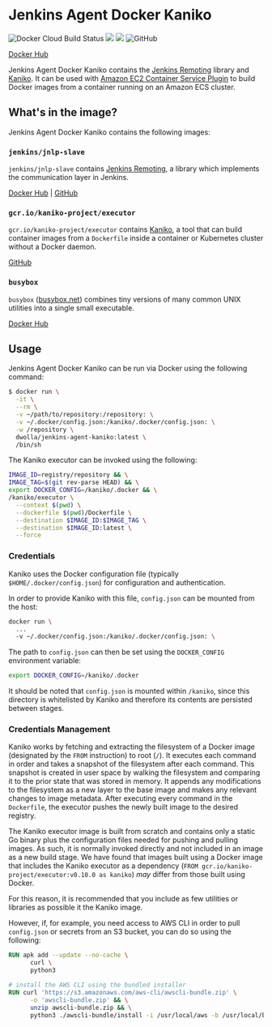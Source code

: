 # Jenkins Agent Docker Kaniko

![Docker Cloud Build Status](https://img.shields.io/docker/cloud/build/dwolla/jenkins-agent-docker-kaniko?color=blue)
[![](https://images.microbadger.com/badges/image/dwolla/jenkins-agent-docker-kaniko.svg)](https://microbadger.com/images/dwolla/jenkins-agent-kaniko)
[![](https://images.microbadger.com/badges/version/dwolla/jenkins-agent-docker-kaniko.svg)](https://microbadger.com/images/dwolla/jenkins-agent-kaniko)
![GitHub](https://img.shields.io/github/license/NickolasHKraus/jenkins-agent-docker-kaniko?color=blue)

[Docker Hub](https://cloud.docker.com/u/dwolla/repository/docker/dwolla/jenkins-agent-kaniko)

Jenkins Agent Docker Kaniko contains the [Jenkins Remoting](https://jenkins.io/projects/remoting/) library and [Kaniko](https://github.com/GoogleContainerTools/kaniko). It can be used with [Amazon EC2 Container Service Plugin](https://wiki.jenkins.io/display/JENKINS/Amazon+EC2+Container+Service+Plugin) to build Docker images from a container running on an Amazon ECS cluster.

## What's in the image?

Jenkins Agent Docker Kaniko contains the following images:

### `jenkins/jnlp-slave`

`jenkins/jnlp-slave` contains [Jenkins Remoting](https://github.com/jenkinsci/remoting), a library which implements the communication layer in Jenkins.

[Docker Hub](https://hub.docker.com/r/jenkins/jnlp-slave/) | [GitHub](https://github.com/jenkinsci/docker-jnlp-slave)

### `gcr.io/kaniko-project/executor`

`gcr.io/kaniko-project/executor` contains [Kaniko](https://github.com/GoogleContainerTools/kaniko), a tool that can build container images from a `Dockerfile` inside a container or Kubernetes cluster without a Docker daemon.

[GitHub](https://github.com/GoogleContainerTools/kaniko)

### `busybox`

`busybox` ([busybox.net](https://busybox.net/)) combines tiny versions of many common UNIX utilities into a single small executable.

[Docker Hub](https://hub.docker.com/_/busybox)

## Usage

Jenkins Agent Docker Kaniko can be run via Docker using the following command:

```bash
$ docker run \
  -it \
  --rm \
  -v ~/path/to/repository:/repository: \
  -v ~/.docker/config.json:/kaniko/.docker/config.json: \
  -w /repository \
  dwolla/jenkins-agent-kaniko:latest \
  /bin/sh
```

The Kaniko executor can be invoked using the following:

```bash
IMAGE_ID=registry/repository && \
IMAGE_TAG=$(git rev-parse HEAD) && \
export DOCKER_CONFIG=/kaniko/.docker && \
/kaniko/executor \
  --context $(pwd) \
  --dockerfile $(pwd)/Dockerfile \
  --destination $IMAGE_ID:$IMAGE_TAG \
  --destination $IMAGE_ID:latest \
  --force
```

### Credentials

Kaniko uses the Docker configuration file (typically `$HOME/.docker/config.json`) for configuration and authentication.

In order to provide Kaniko with this file, `config.json` can be mounted from the host:

```bash
docker run \
  ...
  -v ~/.docker/config.json:/kaniko/.docker/config.json: \
```

The path to `config.json` can then be set using the `DOCKER_CONFIG` environment variable:

```bash
export DOCKER_CONFIG=/kaniko/.docker
```

It should be noted that `config.json` is mounted within `/kaniko`, since this directory is whitelisted by Kaniko and therefore its contents are persisted between stages.

### Credentials Management

Kaniko works by fetching and extracting the filesystem of a Docker image (designated by the `FROM` instruction) to root (`/`). It executes each command in order and takes a snapshot of the filesystem after each command. This snapshot is created in user space by walking the filesystem and comparing it to the prior state that was stored in memory. It appends any modifications to the filesystem as a new layer to the base image and makes any relevant changes to image metadata. After executing every command in the `Dockerfile`, the executor pushes the newly built image to the desired registry.

The Kaniko executor image is built from scratch and contains only a static Go binary plus the configuration files needed for pushing and pulling images. As such, it is normally invoked directly and not included in an image as a new build stage. We have found that images built using a Docker image that includes the Kaniko executor as a dependency (`FROM gcr.io/kaniko-project/executor:v0.10.0 as kaniko`) *may* differ from those built using Docker.

For this reason, it is recommended that you include as few utilities or libraries as possible it the Kaniko image.

However, if, for example, you need access to AWS CLI in order to pull `config.json` or secrets from an S3 bucket, you can do so using the following:

```Dockerfile
RUN apk add --update --no-cache \
      curl \
      python3

# install the AWS CLI using the bundled installer
RUN curl 'https://s3.amazonaws.com/aws-cli/awscli-bundle.zip' \
      -o 'awscli-bundle.zip' && \
      unzip awscli-bundle.zip && \
      python3 ./awscli-bundle/install -i /usr/local/aws -b /usr/local/bin/aws
```
